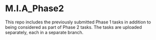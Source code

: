 # M.I.A_Phase2
This repo includes the previously submitted Phase 1 tasks in addition to being considered as part of Phase 2 tasks.
The tasks are uploaded separately, each in a separate branch.
